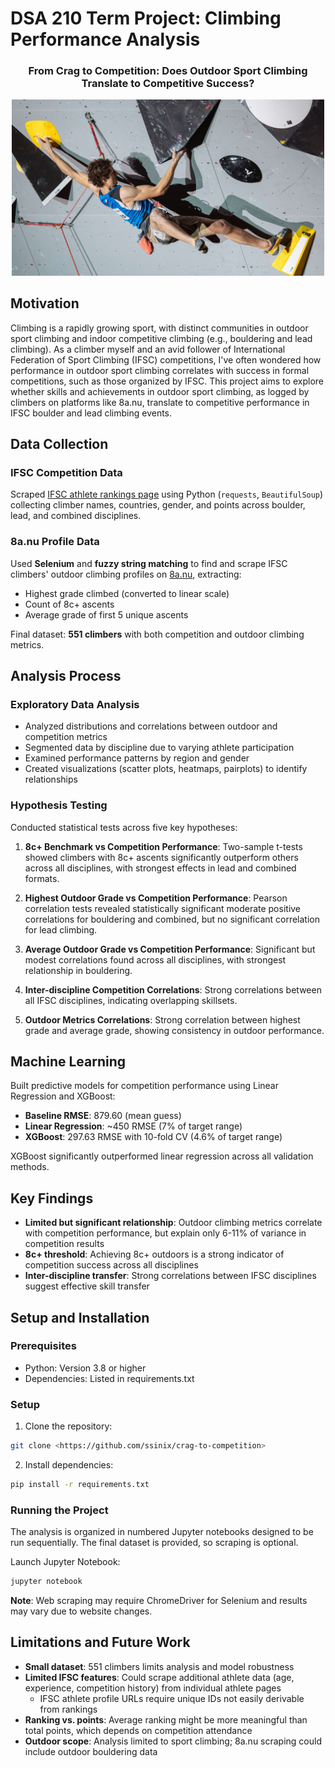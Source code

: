 # DSA 210 Term Project: Climbing Performance Analysis

<h3 align="center">From Crag to Competition: Does Outdoor Sport Climbing Translate to Competitive Success?</h3>

<div align="center">
    <img src="docs/assets/crag-to-comp-thumbnail.jpg" alt="Climbing Analysis Thumbnail" width="500">
</div>

## Motivation

Climbing is a rapidly growing sport, with distinct communities in outdoor sport climbing and indoor competitive climbing (e.g., bouldering and lead climbing). As a climber myself and an avid follower of International Federation of Sport Climbing (IFSC) competitions, I've often wondered how performance in outdoor sport climbing correlates with success in formal competitions, such as those organized by IFSC. This project aims to explore whether skills and achievements in outdoor sport climbing, as logged by climbers on platforms like 8a.nu, translate to competitive performance in IFSC boulder and lead climbing events.


## Data Collection

### IFSC Competition Data
Scraped [IFSC athlete rankings page](https://www.ifsc-climbing.org/rankings/index) using Python (`requests`, `BeautifulSoup`) collecting climber names, countries, gender, and points across boulder, lead, and combined disciplines.

### 8a.nu Profile Data
Used **Selenium** and **fuzzy string matching** to find and scrape IFSC climbers' outdoor climbing profiles on [8a.nu](https://www.8a.nu/), extracting:
- Highest grade climbed (converted to linear scale)
- Count of 8c+ ascents
- Average grade of first 5 unique ascents

Final dataset: **551 climbers** with both competition and outdoor climbing metrics.

## Analysis Process

### Exploratory Data Analysis
- Analyzed distributions and correlations between outdoor and competition metrics
- Segmented data by discipline due to varying athlete participation
- Examined performance patterns by region and gender
- Created visualizations (scatter plots, heatmaps, pairplots) to identify relationships

### Hypothesis Testing
Conducted statistical tests across five key hypotheses:

1. **8c+ Benchmark vs Competition Performance**: Two-sample t-tests showed climbers with 8c+ ascents significantly outperform others across all disciplines, with strongest effects in lead and combined formats.

2. **Highest Outdoor Grade vs Competition Performance**: Pearson correlation tests revealed statistically significant moderate positive correlations for bouldering and combined, but no significant correlation for lead climbing.

3. **Average Outdoor Grade vs Competition Performance**: Significant but modest correlations found across all disciplines, with strongest relationship in bouldering.

4. **Inter-discipline Competition Correlations**: Strong correlations between all IFSC disciplines, indicating overlapping skillsets.

5. **Outdoor Metrics Correlations**: Strong correlation between highest grade and average grade, showing consistency in outdoor performance.

## Machine Learning
Built predictive models for competition performance using Linear Regression and XGBoost:

- **Baseline RMSE**: 879.60 (mean guess)
- **Linear Regression**: ~450 RMSE (7% of target range)
- **XGBoost**: 297.63 RMSE with 10-fold CV (4.6% of target range)

XGBoost significantly outperformed linear regression across all validation methods.

## Key Findings

- **Limited but significant relationship**: Outdoor climbing metrics correlate with competition performance, but explain only 6-11% of variance in competition results
- **8c+ threshold**: Achieving 8c+ outdoors is a strong indicator of competition success across all disciplines
- **Inter-discipline transfer**: Strong correlations between IFSC disciplines suggest effective skill transfer

## Setup and Installation

### Prerequisites
- Python: Version 3.8 or higher
- Dependencies: Listed in requirements.txt
### Setup

1. Clone the repository:
```bash
git clone <https://github.com/ssinix/crag-to-competition>
```

2. Install dependencies:

```bash
pip install -r requirements.txt
```

### Running the Project
The analysis is organized in numbered Jupyter notebooks designed to be run sequentially. The final dataset is provided, so scraping is optional.

Launch Jupyter Notebook:
```bash
jupyter notebook
```
**Note**: Web scraping may require ChromeDriver for Selenium and results may vary due to website changes.

## Limitations and Future Work

- **Small dataset**: 551 climbers limits analysis and model robustness
- **Limited IFSC features**: Could scrape additional athlete data (age, experience, competition history) from individual athlete pages
  - IFSC athlete profile URLs require unique IDs not easily derivable from rankings
- **Ranking vs. points**: Average ranking might be more meaningful than total points, which depends on competition attendance
- **Outdoor scope**: Analysis limited to sport climbing; 8a.nu scraping could include outdoor bouldering data

